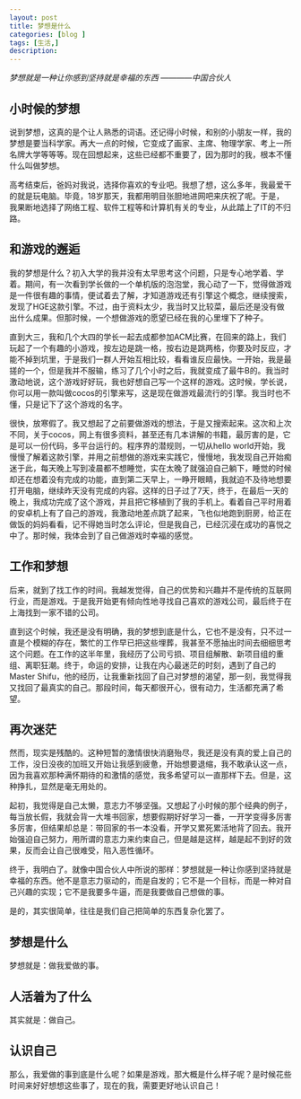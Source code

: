 ```yaml
---
layout: post
title: 梦想是什么
categories: [blog ]
tags: [生活,]
description: 
---
```


*梦想就是一种让你感到坚持就是幸福的东西    ————中国合伙人*

## 小时候的梦想
说到梦想，这真的是个让人熟悉的词语。还记得小时候，和别的小朋友一样，我的梦想是要当科学家。再大一点的时候，它变成了画家、主席、物理学家、考上一所名牌大学等等等。现在回想起来，这些已经都不重要了，因为那时的我，根本不懂什么叫做梦想。

高考结束后，爸妈对我说，选择你喜欢的专业吧。我想了想，这么多年，我最爱干的就是玩电脑。毕竟，18岁那天，我都用明目张胆地进网吧来庆祝了呢。于是，我果断地选择了网络工程、软件工程等和计算机有关的专业，从此踏上了IT的不归路。

## 和游戏的邂逅
我的梦想是什么？初入大学的我并没有太早思考这个问题，只是专心地学着、学着。期间，有一次看到学长做的一个单机版的泡泡堂，我心动了一下，觉得做游戏是一件很有趣的事情，便试着去了解，才知道游戏还有引擎这个概念，继续搜索，发现了HGE这款引擎。不过，由于资料太少，我当时又比较菜，最后还是没有做出什么成果。但那时候，一个想做游戏的愿望已经在我的心里埋下了种子。

直到大三，我和几个大四的学长一起去成都参加ACM比赛，在回来的路上，我们玩起了一个有趣的小游戏，按左边是跳一格，按右边是跳两格，你要及时反应，才能不掉到坑里，于是我们一群人开始互相比较，看看谁反应最快。一开始，我是最搓的一个，但是我并不服输，练习了几个小时之后，我就变成了最牛B的。我当时激动地说，这个游戏好好玩，我也好想自己写一个这样的游戏。这时候，学长说，你可以用一款叫做cocos的引擎来写，这是现在做游戏最流行的引擎。我当时也不懂，只是记下了这个游戏的名字。

很快，放寒假了。我又想起了之前要做游戏的想法，于是又搜索起来。这次和上次不同，关于cocos，网上有很多资料，甚至还有几本讲解的书籍，最厉害的是，它是可以一份代码，多平台运行的。程序界的潜规则，一切从hello world开始，我慢慢了解着这款引擎，并用之前想做的游戏来实践它，慢慢地，我发现自己开始痴迷于此，每天晚上写到凌晨都不想睡觉，实在太晚了就强迫自己躺下，睡觉的时候却还在想着没有完成的功能，直到第二天早上，一睁开眼睛，我就迫不及待地想要打开电脑，继续昨天没有完成的内容。这样的日子过了7天，终于，在最后一天的晚上，我成功完成了这个游戏，并且把它移植到了我的手机上。看着自己平时用着的安卓机上有了自己的游戏，我激动地差点跳了起来，飞也似地跑到厨房，给正在做饭的妈妈看看，记不得她当时怎么评论，但是我自己，已经沉浸在成功的喜悦之中了。那时候，我体会到了自己做游戏时幸福的感觉。

## 工作和梦想
后来，就到了找工作的时间。我越发觉得，自己的优势和兴趣并不是传统的互联网行业，而是游戏。于是我开始更有倾向性地寻找自己喜欢的游戏公司，最后终于在上海找到一家不错的公司。

直到这个时候，我还是没有明确，我的梦想到底是什么，它也不是没有，只不过一直是个模糊的存在，繁忙的工作早已把这些埋葬，我甚至不愿抽出时间去细细思考这个问题。在工作的这半年里，我经历了公司亏损、项目组解散、新项目组的重组、离职狂潮。终于，命运的安排，让我在内心最迷茫的时刻，遇到了自己的Master Shifu，他的经历，让我重新找回了自己对梦想的渴望，那一刻，我觉得我又找回了最真实的自己。那段时间，每天都很开心，很有动力，生活都充满了希望。

## 再次迷茫
然而，现实是残酷的。这种短暂的激情很快消磨殆尽，我还是没有真的爱上自己的工作，没日没夜的加班又开始让我感到疲惫，开始想要退缩，我不敢承认这一点，因为我喜欢那种满怀期待的和激情的感觉，我多希望可以一直那样下去。但是，这种挣扎，显然是毫无用处的。

起初，我觉得是自己太懒，意志力不够坚强。又想起了小时候的那个经典的例子，每当放长假，我就会背一大堆书回家，想要假期好好学习一番，一开学变得多厉害多厉害，但结果却总是：带回家的书一本没看，开学又累死累活地背了回去。我开始强迫自己努力，用所谓的意志力来约束自己，但是越是这样，越是起不到好的效果，反而会让自己很难受，陷入恶性循环。

终于，我明白了。就像中国合伙人中所说的那样：梦想就是一种让你感到坚持就是幸福的东西。他不是意志力驱动的，而是自发的；它不是一个目标，而是一种对自己兴趣的实现；它不是我要多牛逼，而是我要做自己想做的事。

是的，其实很简单，往往是我们自己把简单的东西复杂化罢了。

## 梦想是什么
梦想就是：做我爱做的事。

## 人活着为了什么
其实就是：做自己。

## 认识自己
那么，我爱做的事到底是什么呢？如果是游戏，那大概是什么样子呢？是时候花些时间来好好想想这些事了，现在的我，需要更好地认识自己！